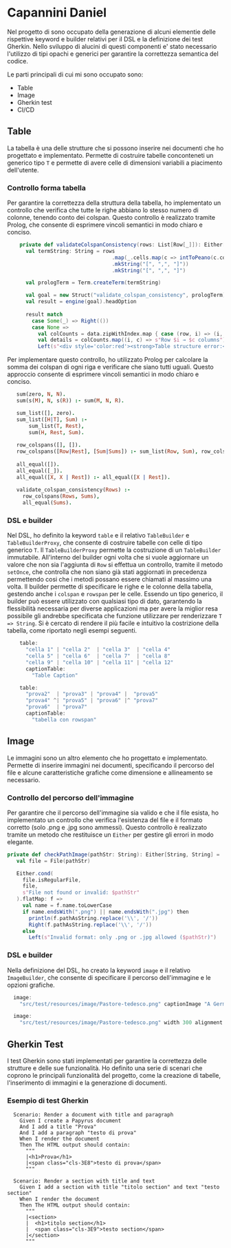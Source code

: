 # Capannini Daniel

Nel progetto di sono occupato della generazione di alcuni elementie delle rispettive keyword e builder relativi per il DSL e la definizione dei test Gherkin.
Nello sviluppo di alucini di questi componenti e' stato necessario l'utilizzo di tipi opachi e generici per garantire la correttezza semantica del codice.

Le parti principali di cui mi sono occupato sono:

- Table
- Image
- Gherkin test
- CI/CD


## Table 

La tabella è una delle strutture che si possono inserire nei documenti che ho progettato e implementato.
Permette di costruire tabelle conconteneti un generico tipo `T` e permette di avere celle di dimensioni variabili a piacimento dell'utente.


### Controllo forma tabella

Per garantire la correttezza della struttura della tabella, ho implementato un controllo che verifica che tutte le righe abbiano lo stesso numero di colonne, tenendo conto dei colspan. Questo controllo è realizzato tramite Prolog, che consente di esprimere vincoli semantici in modo chiaro e conciso.

```scala
    private def validateColspanConsistency(rows: List[Row[_]]): Either[String, Unit] =
      val termString: String = rows
                                  .map(_.cells.map(c => intToPeano(c.colspan))
                                  .mkString("[", ",", "]"))
                                  .mkString("[", ",", "]")

      val prologTerm = Term.createTerm(termString)

      val goal = new Struct("validate_colspan_consistency", prologTerm)
      val result = engine(goal).headOption
    
      result match
        case Some(_) => Right(())
        case None =>
          val colCounts = data.zipWithIndex.map { case (row, i) => (i, row.sum) }
          val details = colCounts.map((i, c) => s"Row $i → $c columns").mkString("<br>")
          Left(s"<div style='color:red'><strong>Table structure error:</strong><br>$details</div>")
```

Per implementare questo controllo, ho utilizzato Prolog per calcolare la somma dei colspan di ogni riga e verificare che siano tutti uguali. Questo approccio consente di esprimere vincoli semantici in modo chiaro e conciso.

```prolog
   sum(zero, N, N).
   sum(s(M), N, s(R)) :- sum(M, N, R).

   sum_list([], zero).
   sum_list([H|T], Sum) :-
       sum_list(T, Rest),
       sum(H, Rest, Sum).
            
   row_colspans([], []).
   row_colspans([Row|Rest], [Sum|Sums]) :- sum_list(Row, Sum), row_colspans(Rest, Sums).
  
   all_equal([]).
   all_equal([_]).
   all_equal([X, X | Rest]) :- all_equal([X | Rest]).
  
   validate_colspan_consistency(Rows) :-
     row_colspans(Rows, Sums),
     all_equal(Sums).
```

### DSL e builder

Nel DSL, ho definito la keyword `table` e il relativo `TableBuilder` e `TableBuilderProxy`, che consente di costruire tabelle con celle di tipo generico `T`. Il `TableBuilderProxy` permette la costruzione di un `TableBuilder` immutabile. All'interno del builder ogni volta che si vuole aggiornare un valore che non sia l'aggiunta di `Row` si effettua un controllo, tramite il metodo `setOnce`, che controlla che non siano già stati aggiornati in precedenza permettendo cosi che i metodi possano essere chiamati al massimo una volta. Il builder permette di specificare le righe e le colonne della tabella, gestendo anche i `colspan` e `rowspan` per le celle. Essendo un tipo generico, il builder può essere utilizzato con qualsiasi tipo di dato, garantendo la flessibilità necessaria per diverse applicazioni ma per avere la miglior resa possibile gli andrebbe specificata che funzione utilizzare per renderizzare `T => String`.
Si è cercato di rendere il più facile e intuitivo la costrizione della tabella, come riportato negli esempi seguenti.

```scala
    table:
      "cella 1" | "cella 2"  | "cella 3"  | "cella 4"
      "cella 5" | "cella 6"  | "cella 7"  | "cella 8"
      "cella 9" | "cella 10" | "cella 11" | "cella 12"
      captionTable:
        "Table Caption"

    table:
      "prova2"  | "prova3" | "prova4" |  "prova5"
      "prova4" ^| "prova5" | "prova6" |^ "prova7"
      "prova6"  | "prova7"
      captionTable:
        "tabella con rowspan"
```

## Image

Le immagini sono un altro elemento che ho progettato e implementato. Permette di inserire immagini nei documenti, specificando il percorso del file e alcune caratteristiche grafiche come dimensione e allineamento se necessario.

### Controllo del percorso dell'immagine

Per garantire che il percorso dell'immagine sia valido e che il file esista, ho implementato un controllo che verifica l'esistenza del file e il formato corretto (solo .png e .jpg sono ammessi). Questo controllo è realizzato tramite un metodo che restituisce un `Either` per gestire gli errori in modo elegante.

```scala
private def checkPathImage(pathStr: String): Either[String, String] =
   val file = File(pathStr)

   Either.cond(
     file.isRegularFile,
     file,
     s"File not found or invalid: $pathStr"
   ).flatMap: f =>
     val name = f.name.toLowerCase
     if name.endsWith(".png") || name.endsWith(".jpg") then
       println(f.pathAsString.replace('\\', '/'))
       Right(f.pathAsString.replace('\\', '/'))
     else
       Left(s"Invalid format: only .png or .jpg allowed ($pathStr)")
```

### DSL e builder

Nella definizione del DSL, ho creato la keyword `image` e il relativo `ImageBuilder`, che consente di specificare il percorso dell'immagine e le opzioni grafiche.

```scala
  image:
    "src/test/resources/image/Pastore-tedesco.png" captionImage "A German Shepherd" alternative "A beautiful dog"

  image:
    "src/test/resources/image/Pastore-tedesco.png" width 300 alignment "left"
```

## Gherkin Test
I test Gherkin sono stati implementati per garantire la correttezza delle strutture e delle sue funzionalità. Ho definito una serie di scenari che coprono le principali funzionalità del progetto, come la creazione di tabelle, l'inserimento di immagini e la generazione di documenti.

### Esempio di test Gherkin

```gherkin
  Scenario: Render a document with title and paragraph
    Given I create a Papyrus document
    And I add a title "Prova"
    And I add a paragraph "testo di prova"
    When I render the document
    Then The HTML output should contain:
      """
      |<h1>Prova</h1>
      |<span class="cls-3E8">testo di prova</span>
      """

  Scenario: Render a section with title and text
    Given I add a section with title "titolo section" and text "testo section"
    When I render the document
    Then The HTML output should contain:
      """
      |<section>
      |  <h1>titolo section</h1>
      |  <span class="cls-3E9">testo section</span>
      |</section>
      """
```